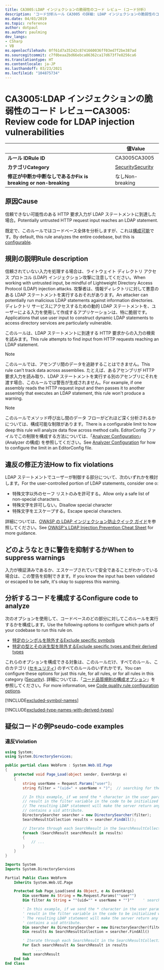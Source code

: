 ```yaml
---
title: CA3005:LDAP インジェクションの脆弱性のコード レビュー (コード分析)
description: 'コード分析ルール CA3005 の詳細: LDAP インジェクションの脆弱性のコード レビュー'
ms.date: 04/03/2019
ms.topic: reference
author: dotpaul
ms.author: paulming
dev_langs:
- CSharp
- VB
ms.openlocfilehash: 0ff61d7a35242c8741660036ff03ed7f2be387ad
ms.sourcegitcommit: c7f0beaa2bd66ebca86362ca17d673f7e8256ca6
ms.translationtype: HT
ms.contentlocale: ja-JP
ms.lasthandoff: 03/23/2021
ms.locfileid: "104875734"
---
```

# <a name="ca3005-review-code-for-ldap-injection-vulnerabilities"></a><span data-ttu-id="ea59a-103">CA3005:LDAP インジェクションの脆弱性のコード レビュー</span><span class="sxs-lookup"><span data-stu-id="ea59a-103">CA3005: Review code for LDAP injection vulnerabilities</span></span>

| | <span data-ttu-id="ea59a-104">値</span><span class="sxs-lookup"><span data-stu-id="ea59a-104">Value</span></span> |
|-|-|
| <span data-ttu-id="ea59a-105">**ルール ID**</span><span class="sxs-lookup"><span data-stu-id="ea59a-105">**Rule ID**</span></span> |<span data-ttu-id="ea59a-106">CA3005</span><span class="sxs-lookup"><span data-stu-id="ea59a-106">CA3005</span></span>|
| <span data-ttu-id="ea59a-107">**カテゴリ**</span><span class="sxs-lookup"><span data-stu-id="ea59a-107">**Category**</span></span> |[<span data-ttu-id="ea59a-108">Security</span><span class="sxs-lookup"><span data-stu-id="ea59a-108">Security</span></span>](security-warnings.md)|
| <span data-ttu-id="ea59a-109">**修正が中断か中断なしであるか**</span><span class="sxs-lookup"><span data-stu-id="ea59a-109">**Fix is breaking or non-breaking**</span></span> |<span data-ttu-id="ea59a-110">なし</span><span class="sxs-lookup"><span data-stu-id="ea59a-110">Non-breaking</span></span>|

## <a name="cause"></a><span data-ttu-id="ea59a-111">原因</span><span class="sxs-lookup"><span data-stu-id="ea59a-111">Cause</span></span>

<span data-ttu-id="ea59a-112">信頼できない可能性のある HTTP 要求入力が LDAP ステートメントに到達した場合。</span><span class="sxs-lookup"><span data-stu-id="ea59a-112">Potentially untrusted HTTP request input reaches an LDAP statement.</span></span>

<span data-ttu-id="ea59a-113">既定で、このルールではコードベース全体を分析しますが、これは[構成可能](#configure-code-to-analyze)です。</span><span class="sxs-lookup"><span data-stu-id="ea59a-113">By default, this rule analyzes the entire codebase, but this is [configurable](#configure-code-to-analyze).</span></span>

## <a name="rule-description"></a><span data-ttu-id="ea59a-114">規則の説明</span><span class="sxs-lookup"><span data-stu-id="ea59a-114">Rule description</span></span>

<span data-ttu-id="ea59a-115">信頼されていない入力を処理する場合は、ライトウェイト ディレクトリ アクセス プロトコル (LDAP) インジェクション攻撃に注意してください。</span><span class="sxs-lookup"><span data-stu-id="ea59a-115">When working with untrusted input, be mindful of Lightweight Directory Access Protocol (LDAP) injection attacks.</span></span> <span data-ttu-id="ea59a-116">攻撃者は、情報ディレクトリに対して悪意のある LDAP ステートメントを実行するおそれがあります。</span><span class="sxs-lookup"><span data-stu-id="ea59a-116">An attacker can potentially run malicious LDAP statements against information directories.</span></span> <span data-ttu-id="ea59a-117">ディレクトリ サービスにアクセスするための動的 LDAP ステートメントを、ユーザーによる入力を使用して作成するアプリケーションは、特に脆弱です。</span><span class="sxs-lookup"><span data-stu-id="ea59a-117">Applications that use user input to construct dynamic LDAP statements to access directory services are particularly vulnerable.</span></span>

<span data-ttu-id="ea59a-118">このルールは、LDAP ステートメントに到達する HTTP 要求からの入力の検索を試みます。</span><span class="sxs-lookup"><span data-stu-id="ea59a-118">This rule attempts to find input from HTTP requests reaching an LDAP statement.</span></span>

> [!NOTE]
> <span data-ttu-id="ea59a-119">このルールでは、アセンブリ間のデータを追跡することはできません。</span><span class="sxs-lookup"><span data-stu-id="ea59a-119">This rule can't track data across assemblies.</span></span> <span data-ttu-id="ea59a-120">たとえば、あるアセンブリが HTTP 要求入力を読み取り、LDAP ステートメントを実行する別のアセンブリにそれを渡す場合、このルールでは警告が生成されません。</span><span class="sxs-lookup"><span data-stu-id="ea59a-120">For example, if one assembly reads the HTTP request input and then passes it to another assembly that executes an LDAP statement, this rule won't produce a warning.</span></span>

> [!NOTE]
> <span data-ttu-id="ea59a-121">このルールでメソッド呼び出し間のデータ フローがどれほど深く分析されるかについては、構成可能な制限があります。</span><span class="sxs-lookup"><span data-stu-id="ea59a-121">There is a configurable limit to how deep this rule will analyze data flow across method calls.</span></span> <span data-ttu-id="ea59a-122">EditorConfig ファイルでこの制限を構成する方法については、「[Analyzer Configuration](https://github.com/dotnet/roslyn-analyzers/blob/main/docs/Analyzer%20Configuration.md#dataflow-analysis)」(Analyzer の構成) を参照してください。</span><span class="sxs-lookup"><span data-stu-id="ea59a-122">See [Analyzer Configuration](https://github.com/dotnet/roslyn-analyzers/blob/main/docs/Analyzer%20Configuration.md#dataflow-analysis) for how to configure the limit in an EditorConfig file.</span></span>

## <a name="how-to-fix-violations"></a><span data-ttu-id="ea59a-123">違反の修正方法</span><span class="sxs-lookup"><span data-stu-id="ea59a-123">How to fix violations</span></span>

<span data-ttu-id="ea59a-124">LDAP ステートメントでユーザーが制御する部分について、次のいずれかを検討します。</span><span class="sxs-lookup"><span data-stu-id="ea59a-124">For the user-controlled portion of LDAP statements, consider one o:</span></span>

- <span data-ttu-id="ea59a-125">特殊文字以外のセーフ リストのみを許可する。</span><span class="sxs-lookup"><span data-stu-id="ea59a-125">Allow only a safe list of non-special characters.</span></span>
- <span data-ttu-id="ea59a-126">特殊文字を許可しない。</span><span class="sxs-lookup"><span data-stu-id="ea59a-126">Disallow special character</span></span>
- <span data-ttu-id="ea59a-127">特殊文字をエスケープする。</span><span class="sxs-lookup"><span data-stu-id="ea59a-127">Escape special characters.</span></span>

<span data-ttu-id="ea59a-128">詳細については、[OWASP の LDAP インジェクション防止クイック ガイド](https://github.com/OWASP/CheatSheetSeries/blob/master/cheatsheets/LDAP_Injection_Prevention_Cheat_Sheet.md)を参照してください。</span><span class="sxs-lookup"><span data-stu-id="ea59a-128">See [OWASP's LDAP Injection Prevention Cheat Sheet](https://github.com/OWASP/CheatSheetSeries/blob/master/cheatsheets/LDAP_Injection_Prevention_Cheat_Sheet.md) for more guidance.</span></span>

## <a name="when-to-suppress-warnings"></a><span data-ttu-id="ea59a-129">どのようなときに警告を抑制するか</span><span class="sxs-lookup"><span data-stu-id="ea59a-129">When to suppress warnings</span></span>

<span data-ttu-id="ea59a-130">入力が検証済みであるか、エスケープされていて安全であることがわかっている場合は、この警告を抑制できます。</span><span class="sxs-lookup"><span data-stu-id="ea59a-130">If you know the input has been validated or escaped to be safe, it's okay to suppress this warning.</span></span>

## <a name="configure-code-to-analyze"></a><span data-ttu-id="ea59a-131">分析するコードを構成する</span><span class="sxs-lookup"><span data-stu-id="ea59a-131">Configure code to analyze</span></span>

<span data-ttu-id="ea59a-132">次のオプションを使用して、コードベースのどの部分に対してこのルールを実行するかを構成します。</span><span class="sxs-lookup"><span data-stu-id="ea59a-132">Use the following options to configure which parts of your codebase to run this rule on.</span></span>

- [<span data-ttu-id="ea59a-133">特定のシンボルを除外する</span><span class="sxs-lookup"><span data-stu-id="ea59a-133">Exclude specific symbols</span></span>](#exclude-specific-symbols)
- [<span data-ttu-id="ea59a-134">特定の型とその派生型を除外する</span><span class="sxs-lookup"><span data-stu-id="ea59a-134">Exclude specific types and their derived types</span></span>](#exclude-specific-types-and-their-derived-types)

<span data-ttu-id="ea59a-135">これらのオプションを構成できる対象は、このルールだけ、すべてのルール、このカテゴリ ([セキュリティ](security-warnings.md)) のすべてのルールのいずれかです。</span><span class="sxs-lookup"><span data-stu-id="ea59a-135">You can configure these options for just this rule, for all rules, or for all rules in this category ([Security](security-warnings.md)).</span></span> <span data-ttu-id="ea59a-136">詳細については、「[コード品質規則の構成オプション](../code-quality-rule-options.md)」を参照してください。</span><span class="sxs-lookup"><span data-stu-id="ea59a-136">For more information, see [Code quality rule configuration options](../code-quality-rule-options.md).</span></span>

[!INCLUDE[excluded-symbol-names](~/includes/code-analysis/excluded-symbol-names.md)]

[!INCLUDE[excluded-type-names-with-derived-types](~/includes/code-analysis/excluded-type-names-with-derived-types.md)]

## <a name="pseudo-code-examples"></a><span data-ttu-id="ea59a-137">疑似コードの例</span><span class="sxs-lookup"><span data-stu-id="ea59a-137">Pseudo-code examples</span></span>

### <a name="violation"></a><span data-ttu-id="ea59a-138">違反</span><span class="sxs-lookup"><span data-stu-id="ea59a-138">Violation</span></span>

```csharp
using System;
using System.DirectoryServices;

public partial class WebForm : System.Web.UI.Page
{
    protected void Page_Load(object sender, EventArgs e)
    {
        string userName = Request.Params["user"];
        string filter = "(uid=" + userName + ")";  // searching for the user entry

        // In this example, if we send the * character in the user parameter which will
        // result in the filter variable in the code to be initialized with (uid=*).
        // The resulting LDAP statement will make the server return any object that
        // contains a uid attribute.
        DirectorySearcher searcher = new DirectorySearcher(filter);
        SearchResultCollection results = searcher.FindAll();

        // Iterate through each SearchResult in the SearchResultCollection.
        foreach (SearchResult searchResult in results)
        {
            // ...
        }
    }
}
```

```vb
Imports System
Imports System.DirectoryServices

Partial Public Class WebForm
    Inherits System.Web.UI.Page

    Protected Sub Page_Load(send As Object, e As EventArgs)
        Dim userName As String = Me.Request.Params(""user"")
        Dim filter As String = ""(uid="" + userName + "")""    ' searching for the user entry

        ' In this example, if we send the * character in the user parameter which will
        ' result in the filter variable in the code to be initialized with (uid=*).
        ' The resulting LDAP statement will make the server return any object that
        ' contains a uid attribute.
        Dim searcher As DirectorySearcher = new DirectorySearcher(filter)
        Dim results As SearchResultCollection = searcher.FindAll()

        ' Iterate through each SearchResult in the SearchResultCollection.
        For Each searchResult As SearchResult in results
            ' ...
        Next searchResult
    End Sub
End Class
```
